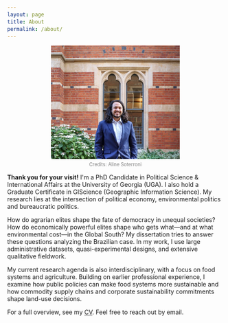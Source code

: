 ```yaml
---
layout: page
title: About
permalink: /about/
---
```



<p align="center">
  <img src="/assets/img/portrait.png" alt="Portrait of Gabriel Soyer" width="300"/><br>
  <span style="font-size:0.8em; color:gray;">Credits: Aline Soterroni</span>
</p>

**Thank you for your visit!**
I'm a PhD Candidate in Political Science & International Affairs at the University of Georgia (UGA). I also hold a Graduate Certificate in GIScience (Geographic Information Science).
My research lies at the intersection of political economy, environmental politics and bureaucratic politics.


How do agrarian elites shape the fate of democracy in unequal societies? How do economically powerful elites shape who gets what—and at what environmental cost—in the Global South? My dissertation tries to answer these questions analyzing the Brazilian case. In my work, I use large administrative datasets, quasi-experimental designs, and extensive qualitative fieldwork.

My current research agenda is also interdisciplinary, with a focus on food systems and agriculture. Building on earlier professional experience, I examine how public policies can make food systems more sustainable and how commodity supply chains and corporate sustainability commitments shape land-use decisions.


For a full overview, see my [CV](/assets/cv/cv.pdf). Feel free to reach out by email.
